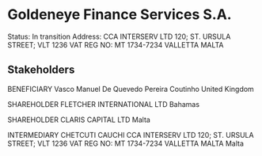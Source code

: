# Goldeneye Finance Services S.A.
Status: In transition
Address: CCA INTERSERV LTD 120; ST. URSULA STREET; VLT 1236 VAT REG NO: MT 1734-7234 VALLETTA MALTA

## Stakeholders
BENEFICIARY
Vasco Manuel De Quevedo Pereira Coutinho
United Kingdom


SHAREHOLDER
FLETCHER INTERNATIONAL LTD
Bahamas


SHAREHOLDER
CLARIS CAPITAL LTD
Malta


INTERMEDIARY
CHETCUTI CAUCHI
CCA INTERSERV LTD 120; ST. URSULA STREET; VLT 1236 VAT REG NO: MT 1734-7234 VALLETTA MALTA
Malta



